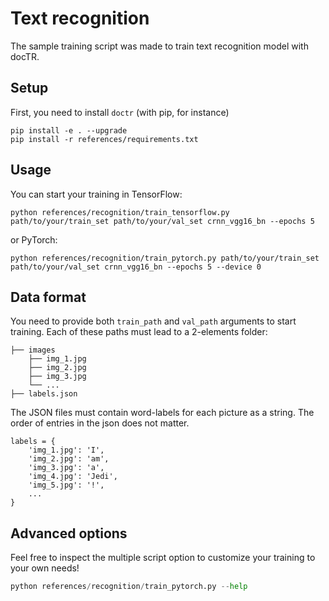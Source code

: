 # Text recognition

The sample training script was made to train text recognition model with docTR.

## Setup

First, you need to install `doctr` (with pip, for instance)

```shell
pip install -e . --upgrade
pip install -r references/requirements.txt
```

## Usage

You can start your training in TensorFlow:

```shell
python references/recognition/train_tensorflow.py path/to/your/train_set path/to/your/val_set crnn_vgg16_bn --epochs 5
```
or PyTorch:

```shell
python references/recognition/train_pytorch.py path/to/your/train_set path/to/your/val_set crnn_vgg16_bn --epochs 5 --device 0
```



## Data format

You need to provide both `train_path` and `val_path` arguments to start training. 
Each of these paths must lead to a 2-elements folder:

```shell
├── images
    ├── img_1.jpg
    ├── img_2.jpg
    ├── img_3.jpg
    └── ...
├── labels.json
```

The JSON files must contain word-labels for each picture as a string. 
The order of entries in the json does not matter.

```shell
labels = {
    'img_1.jpg': 'I',
    'img_2.jpg': 'am',
    'img_3.jpg': 'a',
    'img_4.jpg': 'Jedi',
    'img_5.jpg': '!',
    ...
}
```

## Advanced options

Feel free to inspect the multiple script option to customize your training to your own needs!

```python
python references/recognition/train_pytorch.py --help
```
